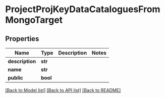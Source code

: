 # ProjectProjKeyDataCataloguesFromMongoTarget

## Properties
Name | Type | Description | Notes
------------ | ------------- | ------------- | -------------
**description** | **str** |  | 
**name** | **str** |  | 
**public** | **bool** |  | 

[[Back to Model list]](../README.md#documentation-for-models) [[Back to API list]](../README.md#documentation-for-api-endpoints) [[Back to README]](../README.md)


